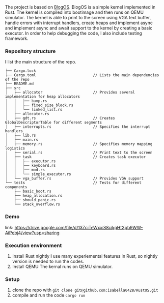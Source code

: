 The project is based on [BlogOS](https://github.com/phil-opp/blog_os).
BlogOS is a simple kernel implemented in Rust. The kernel is compiled into bootimage and then runs on QEMU simulator. The kernel is able to print to the screen using VGA text buffer, handle errors with interrupt handlers, create heaps and implement async and implement async and await support to the kernel by creating a basic executor. In order to help debugging the code, I also include testing framework.

### Repository structure
I list the main structure of the repo.
```
├── Cargo.lock
├── Cargo.toml							// Lists the main dependencies of the repo
├── README.md
├── src
│   ├── allocator						// Provides several implementation for heap allocators
│   │   ├── bump.rs						
│   │   ├── fixed_size_block.rs
│   │   └── linked_list.rs
│   ├── allocator.rs
│   ├── gdt.rs							// Creates GlobalDescriptorTable for different segments
│   ├── interrupts.rs					// Specifies the interrupt handlers
│   ├── lib.rs
│   ├── main.rs
│   ├── memory.rs						// Specifies memory mapping logistics
│   ├── serial.rs						// Print text to the screen
│   ├── task							// Creates task executor
│   │   ├── executor.rs
│   │   ├── keyboard.rs
│   │   ├── mod.rs
│   │   └── simple_executor.rs
│   └── vga_buffer.rs					// Provides VGA support
└── tests								// Tests for different components
    ├── basic_boot.rs
    ├── heap_allocation.rs
    ├── should_panic.rs
    └── stack_overflow.rs
```

### Demo
link: https://drive.google.com/file/d/13ZciTeWxxiS8cjkgHtXgb9WW-AiPebj4/view?usp=sharing


### Execution environment
1. Install Rust nightly
I use many experiemental features in Rust, so nightly version is needed to run the codes.
2. Install QEMU
The kernal runs on QEMU simulator.

### Setup
1. clone the repo with `git clone git@github.com:isabella0428/RustOS.git`
2. compile and run the code `cargo run`
